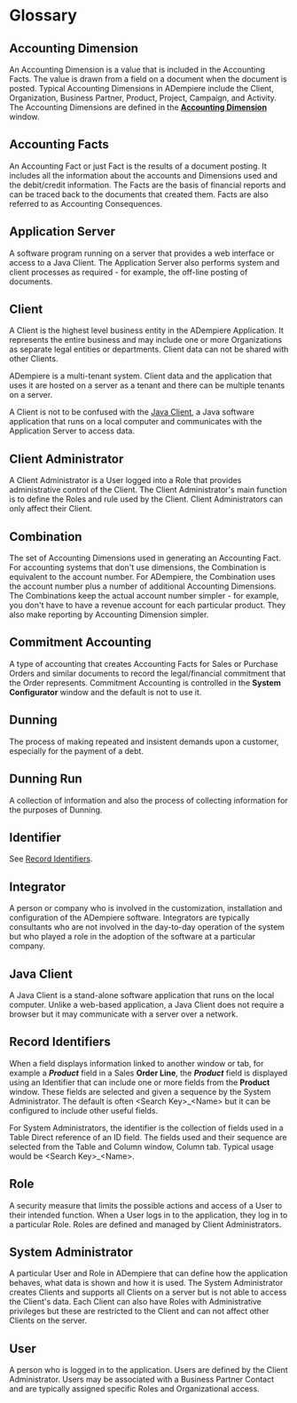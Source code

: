 # Glossary

## Accounting Dimension

An Accounting Dimension is a value that is included in the Accounting Facts. The value is drawn from a field on a document when the document is posted. Typical Accounting Dimensions in ADempiere include the Client, Organization, Business Partner, Product, Project, Campaign, and Activity.  The Accounting Dimensions are defined in the [**Accounting Dimension**](https://adempiere.github.io/functional-guide/window/window-accounting-dimensions.html) window.

## Accounting Facts

An Accounting Fact or just Fact is the results of a document posting. It includes all the information about the accounts and Dimensions used and the debit/credit information. The Facts are the basis of financial reports and can be traced back to the documents that created them. Facts are also referred to as Accounting Consequences.

## Application Server

A software program running on a server that provides a web interface or access to a Java Client. The Application Server also performs system and client processes as required - for example, the off-line posting of documents.

## Client

A Client is the highest level business entity in the ADempiere Application. It represents the entire business and may include one or more Organizations as separate legal entities or departments. Client data can not be shared with other Clients.

ADempiere is a multi-tenant system. Client data and the application that uses it are hosted on a server as a tenant and there can be multiple tenants on a server.

A Client is not to be confused with the [Java Client](glossary.md#java-client), a Java software application that runs on a local computer and communicates with the Application Server to access data.

## Client Administrator

A Client Administrator is a User logged into a Role that provides administrative control of the Client. The Client Administrator's main function is to define the Roles and rule used by the Client. Client Administrators can only affect their Client.

## Combination

The set of Accounting Dimensions used in generating an Accounting Fact. For accounting systems that don't use dimensions, the Combination is equivalent to the account number. For ADempiere, the Combination uses the account number plus a number of additional Accounting Dimensions. The Combinations keep the actual account number simpler - for example, you don't have to have a revenue account for each particular product. They also make reporting by Accounting Dimension simpler.

## Commitment Accounting

A type of accounting that creates Accounting Facts for Sales or Purchase Orders and similar documents to record the legal/financial commitment that the Order represents. Commitment Accounting is controlled in the **System Configurator** window and the default is not to use it.

## Dunning

The process of making repeated and insistent demands upon a customer, especially for the payment of a debt.

## Dunning Run

A collection of information and also the process of collecting information for the purposes of Dunning.

## Identifier

See [Record Identifiers](glossary.md#record-identifiers).

## Integrator

A person or company who is involved in the customization, installation and configuration of the ADempiere software. Integrators are typically consultants who are not involved in the day-to-day operation of the system but who played a role in the adoption of the software at a particular company.

## Java Client

A Java Client is a stand-alone software application that runs on the local computer. Unlike a web-based application, a Java Client does not require a browser but it may communicate with a server over a network.

## Record Identifiers

When a field displays information linked to another window or tab, for example a _**Product**_ field in a Sales **Order Line**, the _**Product**_ field is displayed using an Identifier that can include one or more fields from the **Product** window. These fields are selected and given a sequence by the System Administrator. The default is often &lt;Search Key&gt;\_&lt;Name&gt; but it can be configured to include other useful fields.

For System Administrators, the identifier is the collection of fields used in a Table Direct reference of an ID field. The fields used and their sequence are selected from the Table and Column window, Column tab. Typical usage would be &lt;Search Key&gt;\_&lt;Name&gt;.

## Role

A security measure that limits the possible actions and access of a User to their intended function. When a User logs in to the application, they log in to a particular Role. Roles are defined and managed by Client Administrators.

## System Administrator

A particular User and Role in ADempiere that can define how the application behaves, what data is shown and how it is used. The System Administrator creates Clients and supports all Clients on a server but is not able to access the Client's data. Each Client can also have Roles with Administrative privileges but these are restricted to the Client and can not affect other Clients on the server.

## User

A person who is logged in to the application. Users are defined by the Client Administrator. Users may be associated with a Business Partner Contact and are typically assigned specific Roles and Organizational access.

